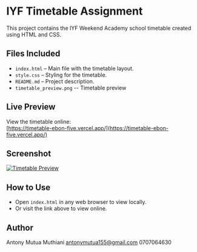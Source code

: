 # IYF Timetable Assignment

This project contains the IYF Weekend Academy school timetable created using HTML and CSS.

## Files Included
- `index.html` – Main file with the timetable layout.
- `style.css` – Styling for the timetable.
- `README.md` – Project description.
- `timetable_preview.png` -- Timetable preview

## Live Preview
View the timetable online:  
[https://timetable-ebon-five.vercel.app/](https://timetable-ebon-five.vercel.app/)

## Screenshot
[![Timetable Preview](https://i.postimg.cc/Ghd2DmJt/20250319-204747.jpg)](https://postimg.cc/F1CN5m6X)

## How to Use
- Open `index.html` in any web browser to view locally.
- Or visit the link above to view online.

## Author
Antony Mutua Muthiani
antonymutua155@gmail.com
0707064630
